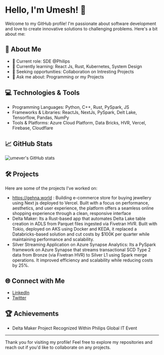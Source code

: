 # Hello, I'm Umesh! 👋

Welcome to my GitHub profile! I'm passionate about software development and love to create innovative solutions to challenging problems. Here's a bit about me:

## 🚀 About Me

- 🏫 Current role: SDE @Philips
- 🌱 Currently learning: React Js, Rust, Kubernetes, System Design
- 💼 Seeking opportunities: Collaboration on Intresting Projects
- 💬 Ask me about: Programming or my Projects

## 💻 Technologies & Tools

- Programming Languages: Python, C++, Rust, PySpark, JS
- Frameworks & Libraries: ReactJs, NextJs, PySpark, Delt Lake, Tensorflow, Pandas, NumPy
- Tools & Platforms: Azure Cloud Platform, Data Bricks, HVR, Vercel, Firebase, Cloudflare

## 📈 GitHub Stats

![umever's GitHub stats](https://github-readme-stats.vercel.app/api?username=umever&show_icons=true&theme=radical)

## 🛠 Projects

Here are some of the projects I've worked on:

- https://gehna.world : Building e-commerce store for buying jewellery using Next js deployed to Vercel. Built with a focus on performance, aesthetics, and user experience, the platform offers a seamless online shopping experience through a clean, responsive interface
- Delta Maker: Its a Rust-based app that automates Delta Lake table creation in ADLS from Parquet files ingested via Fivetran HVR. Built with Tokio, deployed on AKS using Docker and KEDA, it replaced a Databricks-based solution and cut costs by $100K per quarter while maintaining performance and scalability.
- Silver Streaming Application on Azure Synapse Analytics:  Its a PySpark framework on Azure Synapse that streams transactional SCD Type 2 data from Bronze (via Fivetran HVR) to Silver L1 using Spark merge operations. It improved efficiency and scalability while reducing costs by 25%.

## 🌐 Connect with Me

- [LinkedIn](https://www.linkedin.com/in/umesh-verma-3a371aa7/)
- [Twitter](https://x.com/programmerbro)


## 🏆 Achievements

- Delta Maker Project Recognized Within Philips Global IT Event

---

Thank you for visiting my profile! Feel free to explore my repositories and reach out if you'd like to collaborate on any projects.
